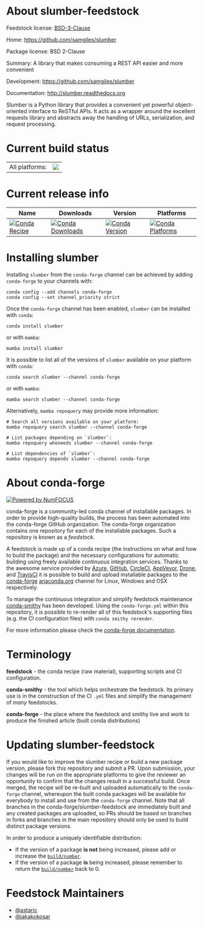 About slumber-feedstock
=======================

Feedstock license: [BSD-3-Clause](https://github.com/conda-forge/slumber-feedstock/blob/main/LICENSE.txt)

Home: https://github.com/samgiles/slumber

Package license: BSD 2-Clause

Summary: A library that makes consuming a REST API easier and more convenient

Development: https://github.com/samgiles/slumber

Documentation: http://slumber.readthedocs.org

Slumber is a Python library that provides a convenient yet powerful object-oriented interface to ReSTful APIs.
It acts as a wrapper around the excellent requests library and abstracts away the handling of URLs, serialization, and request processing.


Current build status
====================


<table><tr><td>All platforms:</td>
    <td>
      <a href="https://dev.azure.com/conda-forge/feedstock-builds/_build/latest?definitionId=4684&branchName=main">
        <img src="https://dev.azure.com/conda-forge/feedstock-builds/_apis/build/status/slumber-feedstock?branchName=main">
      </a>
    </td>
  </tr>
</table>

Current release info
====================

| Name | Downloads | Version | Platforms |
| --- | --- | --- | --- |
| [![Conda Recipe](https://img.shields.io/badge/recipe-slumber-green.svg)](https://anaconda.org/conda-forge/slumber) | [![Conda Downloads](https://img.shields.io/conda/dn/conda-forge/slumber.svg)](https://anaconda.org/conda-forge/slumber) | [![Conda Version](https://img.shields.io/conda/vn/conda-forge/slumber.svg)](https://anaconda.org/conda-forge/slumber) | [![Conda Platforms](https://img.shields.io/conda/pn/conda-forge/slumber.svg)](https://anaconda.org/conda-forge/slumber) |

Installing slumber
==================

Installing `slumber` from the `conda-forge` channel can be achieved by adding `conda-forge` to your channels with:

```
conda config --add channels conda-forge
conda config --set channel_priority strict
```

Once the `conda-forge` channel has been enabled, `slumber` can be installed with `conda`:

```
conda install slumber
```

or with `mamba`:

```
mamba install slumber
```

It is possible to list all of the versions of `slumber` available on your platform with `conda`:

```
conda search slumber --channel conda-forge
```

or with `mamba`:

```
mamba search slumber --channel conda-forge
```

Alternatively, `mamba repoquery` may provide more information:

```
# Search all versions available on your platform:
mamba repoquery search slumber --channel conda-forge

# List packages depending on `slumber`:
mamba repoquery whoneeds slumber --channel conda-forge

# List dependencies of `slumber`:
mamba repoquery depends slumber --channel conda-forge
```


About conda-forge
=================

[![Powered by
NumFOCUS](https://img.shields.io/badge/powered%20by-NumFOCUS-orange.svg?style=flat&colorA=E1523D&colorB=007D8A)](https://numfocus.org)

conda-forge is a community-led conda channel of installable packages.
In order to provide high-quality builds, the process has been automated into the
conda-forge GitHub organization. The conda-forge organization contains one repository
for each of the installable packages. Such a repository is known as a *feedstock*.

A feedstock is made up of a conda recipe (the instructions on what and how to build
the package) and the necessary configurations for automatic building using freely
available continuous integration services. Thanks to the awesome service provided by
[Azure](https://azure.microsoft.com/en-us/services/devops/), [GitHub](https://github.com/),
[CircleCI](https://circleci.com/), [AppVeyor](https://www.appveyor.com/),
[Drone](https://cloud.drone.io/welcome), and [TravisCI](https://travis-ci.com/)
it is possible to build and upload installable packages to the
[conda-forge](https://anaconda.org/conda-forge) [anaconda.org](https://anaconda.org/)
channel for Linux, Windows and OSX respectively.

To manage the continuous integration and simplify feedstock maintenance
[conda-smithy](https://github.com/conda-forge/conda-smithy) has been developed.
Using the ``conda-forge.yml`` within this repository, it is possible to re-render all of
this feedstock's supporting files (e.g. the CI configuration files) with ``conda smithy rerender``.

For more information please check the [conda-forge documentation](https://conda-forge.org/docs/).

Terminology
===========

**feedstock** - the conda recipe (raw material), supporting scripts and CI configuration.

**conda-smithy** - the tool which helps orchestrate the feedstock.
                   Its primary use is in the construction of the CI ``.yml`` files
                   and simplify the management of *many* feedstocks.

**conda-forge** - the place where the feedstock and smithy live and work to
                  produce the finished article (built conda distributions)


Updating slumber-feedstock
==========================

If you would like to improve the slumber recipe or build a new
package version, please fork this repository and submit a PR. Upon submission,
your changes will be run on the appropriate platforms to give the reviewer an
opportunity to confirm that the changes result in a successful build. Once
merged, the recipe will be re-built and uploaded automatically to the
`conda-forge` channel, whereupon the built conda packages will be available for
everybody to install and use from the `conda-forge` channel.
Note that all branches in the conda-forge/slumber-feedstock are
immediately built and any created packages are uploaded, so PRs should be based
on branches in forks and branches in the main repository should only be used to
build distinct package versions.

In order to produce a uniquely identifiable distribution:
 * If the version of a package **is not** being increased, please add or increase
   the [``build/number``](https://docs.conda.io/projects/conda-build/en/latest/resources/define-metadata.html#build-number-and-string).
 * If the version of a package **is** being increased, please remember to return
   the [``build/number``](https://docs.conda.io/projects/conda-build/en/latest/resources/define-metadata.html#build-number-and-string)
   back to 0.

Feedstock Maintainers
=====================

* [@astaric](https://github.com/astaric/)
* [@jakakokosar](https://github.com/jakakokosar/)

